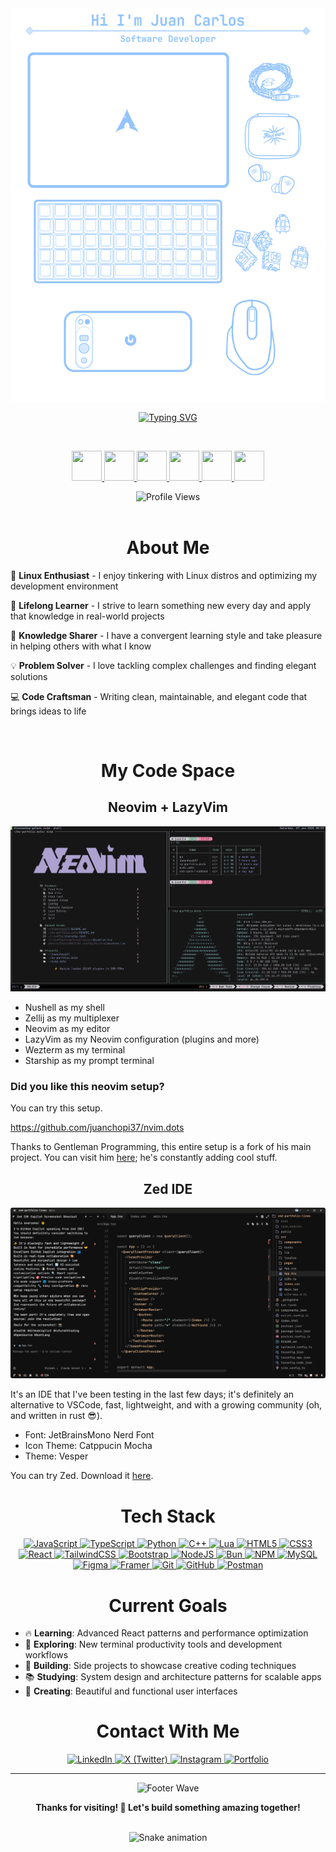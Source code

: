 <div align="center">
  <img src="assets/beatiful-header.png" alt="Juan Carlos" />

  <br/>

[![Typing SVG](https://readme-typing-svg.herokuapp.com?font=Fira+Code&size=24&duration=3000&pause=1000&color=61DAFB&center=true&vCenter=true&width=600&lines=Full+Stack+Developer+%F0%9F%9A%80;Linux+Enthusiast+%F0%9F%90%A7;Always+Learning+Something+New+%F0%9F%A7%A0;Need+help+centering+that+div%3F+%F0%9F%98%89)](https://git.io/typing-svg)

  <br/>

  <p align="center" gap=10px>
    <a href="https://archlinux.org/">
      <img src="https://cdn.simpleicons.org/archlinux/1793D1" width="48" height="48" />
    </a>
    <a href="https://www.notion.com/">
      <img src="https://cdn.simpleicons.org/notion/7c7c7c" width="48" height="48" />
    </a>
    <a href="https://neovim.io/">
      <img src="https://cdn.simpleicons.org/neovim/57A143" width="48" height="48" />
    </a>
    <a href="https://obsidian.md/">
      <img src="https://cdn.simpleicons.org/obsidian/7C3AED" width="48" height="48" />
    </a>
    <a href="https://zen-browser.app/">
      <img src="https://cdn.simpleicons.org/zenbrowser/FF4500" width="48" height="48" />
    </a>
    <a href="https://zed.dev/">
      <img src="https://cdn.simpleicons.org/zedindustries/084CCF" width="48" height="48" />
    </a>
  </p>

  <img src="https://komarev.com/ghpvc/?username=juanchopi37&color=61dafb&style=flat-square&label=Profile+Views" alt="Profile Views" />
</div>

<br/>

<div align="center">
  <h1>About Me</h1>
</div>

🐧 **Linux Enthusiast** - I enjoy tinkering with Linux distros and optimizing my development environment

🚀 **Lifelong Learner** - I strive to learn something new every day and apply that knowledge in real-world projects

🧠 **Knowledge Sharer** - I have a convergent learning style and take pleasure in helping others with what I know

💡 **Problem Solver** - I love tackling complex challenges and finding elegant solutions

💻 **Code Craftsman** - Writing clean, maintainable, and elegant code that brings ideas to life

<br clear="right"/>

<div align="center">
  <h1>My Code Space</h1>
</div>

<div align="center">
  <h2>Neovim + LazyVim</h2>
</div>

<div align="center">
  <img src="assets/neovim.png" alt="Neovim Preview" />
</div>

- Nushell as my shell
- Zellij as my multiplexer
- Neovim as my editor
- LazyVim as my Neovim configuration (plugins and more)
- Wezterm as my terminal
- Starship as my prompt terminal

### Did you like this neovim setup?

You can try this setup.

https://github.com/juanchopi37/nvim.dots

Thanks to Gentleman Programming, this entire setup is a fork of his main project.
You can visit him [here](https://github.com/Gentleman-Programming/Gentleman.Dots); he's constantly adding cool stuff.

<div align="center">
  <h2>Zed IDE</h2>
</div>

<div align="center">
  <img src="assets/zed-preview.png" alt="Zed Preview" />
</div>

It's an IDE that I've been testing in the last few days; it's definitely an alternative to VSCode, fast, lightweight, and with a growing community (oh, and written in rust 😎).

- Font: JetBrainsMono Nerd Font
- Icon Theme: Catppucin Mocha
- Theme: Vesper

You can try Zed. Download it [here](https://zed.dev/download).

<div align="center">
  <h1>Tech Stack</h1>
</div>

<p align="center">
  <a href="https://developer.mozilla.org/en-US/docs/Web/JavaScript">
    <img src="https://img.shields.io/badge/JavaScript-F7DF1E?style=for-the-badge&logo=javascript&logoColor=black" alt="JavaScript" />
  </a>
  <a href="https://www.typescriptlang.org/docs/">
    <img src="https://img.shields.io/badge/TypeScript-007ACC?style=for-the-badge&logo=typescript&logoColor=white" alt="TypeScript" />
  </a>
  <a href="https://docs.python.org/3/">
    <img src="https://img.shields.io/badge/Python-3776AB?style=for-the-badge&logo=python&logoColor=white" alt="Python" />
  </a>
  <a href="https://en.cppreference.com/w/">
    <img src="https://img.shields.io/badge/C++-00599C?style=for-the-badge&logo=c%2B%2B&logoColor=white" alt="C++" />
  </a>
  <a href="https://www.lua.org/docs.html">
    <img src="https://img.shields.io/badge/Lua-2C2D72?style=for-the-badge&logo=lua&logoColor=white" alt="Lua" />
  </a>
  <a href="https://developer.mozilla.org/en-US/docs/Web/HTML">
    <img src="https://img.shields.io/badge/HTML5-E34F26?style=for-the-badge&logo=html5&logoColor=white" alt="HTML5" />
  </a>
  <a href="https://developer.mozilla.org/en-US/docs/Web/CSS">
    <img src="https://img.shields.io/badge/CSS3-1572B6?style=for-the-badge&logo=css3&logoColor=white" alt="CSS3" />
  </a>
  <a href="https://react.dev/">
    <img src="https://img.shields.io/badge/React-20232A?style=for-the-badge&logo=react&logoColor=61DAFB" alt="React" />
  </a>
  <a href="https://tailwindcss.com/docs">
    <img src="https://img.shields.io/badge/Tailwind_CSS-38B2AC?style=for-the-badge&logo=tailwind-css&logoColor=white" alt="TailwindCSS" />
  </a>
  <a href="https://getbootstrap.com/docs/">
    <img src="https://img.shields.io/badge/Bootstrap-7952B3?style=for-the-badge&logo=bootstrap&logoColor=white" alt="Bootstrap" />
  </a>
  <a href="https://nodejs.org/en/docs/">
    <img src="https://img.shields.io/badge/Node.js-339933?style=for-the-badge&logo=node.js&logoColor=white" alt="NodeJS" />
  </a>
  <a href="https://bun.sh/docs">
    <img src="https://img.shields.io/badge/Bun-000000?style=for-the-badge&logo=bun&logoColor=white" alt="Bun" />
  </a>
  <a href="https://docs.npmjs.com/">
    <img src="https://img.shields.io/badge/NPM-CB3837?style=for-the-badge&logo=npm&logoColor=white" alt="NPM" />
  </a>
  <a href="https://dev.mysql.com/doc/">
    <img src="https://img.shields.io/badge/MySQL-4479A1?style=for-the-badge&logo=mysql&logoColor=white" alt="MySQL" />
  </a>
  <a href="https://help.figma.com/">
    <img src="https://img.shields.io/badge/Figma-F24E1E?style=for-the-badge&logo=figma&logoColor=white" alt="Figma" />
  </a>
  <a href="https://www.framer.com/docs/">
    <img src="https://img.shields.io/badge/Framer-0055FF?style=for-the-badge&logo=framer&logoColor=white" alt="Framer" />
  </a>
  <a href="https://git-scm.com/doc">
    <img src="https://img.shields.io/badge/Git-F05032?style=for-the-badge&logo=git&logoColor=white" alt="Git" />
  </a>
  <a href="https://docs.github.com/">
    <img src="https://img.shields.io/badge/GitHub-181717?style=for-the-badge&logo=github&logoColor=white" alt="GitHub" />
  </a>
  <a href="https://learning.postman.com/docs/">
    <img src="https://img.shields.io/badge/Postman-FF6C37?style=for-the-badge&logo=postman&logoColor=white" alt="Postman" />
  </a>
</p>

<div align="center">
  <h1>Current Goals</h1>
</div>

- 🔥 **Learning**: Advanced React patterns and performance optimization
- 🌱 **Exploring**: New terminal productivity tools and development workflows
- 🤝 **Building**: Side projects to showcase creative coding techniques
- 📚 **Studying**: System design and architecture patterns for scalable apps
- 🎨 **Creating**: Beautiful and functional user interfaces

<div align="center">
  <h1>Contact With Me</h1>
</div>

<div align="center">
  <a href="https://www.linkedin.com/in/juan-carlos-lopez-moreno-9a29b0299/">
    <img src="https://img.shields.io/badge/LinkedIn-0077B5?style=for-the-badge&logo=linkedin&logoColor=white" alt="LinkedIn" />
  </a>
  <a href="https://x.com/juancho_l0pez">
    <img src="https://img.shields.io/badge/X_(Twitter)-000000?style=for-the-badge&logo=x&logoColor=white" alt="X (Twitter)" />
  </a>
  <a href="https://www.instagram.com/juancho_lopez_11/">
    <img src="https://img.shields.io/badge/Instagram-E4405F?style=for-the-badge&logo=instagram&logoColor=white" alt="Instagram" />
  </a>
  <a href="https://juancarloslopezmoreno.netlify.app/">
    <img src="https://img.shields.io/badge/Portfolio-FF5722?style=for-the-badge&logo=firefox&logoColor=white" alt="Portfolio" />
  </a>
</div>

---

<div align="center">
  <img src="https://capsule-render.vercel.app/api?type=waving&color=61DAFB&height=100&section=footer&animation=fadeIn" alt="Footer Wave" />

  <br/>

**Thanks for visiting! 🚀 Let's build something amazing together!**

  <br/>

  <img src="https://raw.githubusercontent.com/juanchopi37/juanchopi37/output/snake.svg" alt="Snake animation" />

###
</div>
